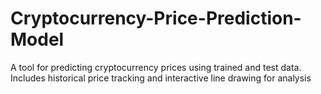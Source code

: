 # Cryptocurrency-Price-Prediction-Model
A tool for predicting cryptocurrency prices using trained and test data. Includes historical price tracking and interactive line drawing for analysis
